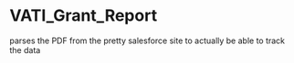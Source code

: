 # VATI_Grant_Report
parses the PDF from the pretty salesforce site to actually be able to track the data
